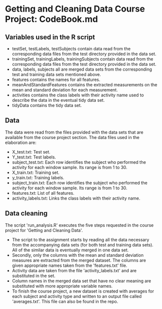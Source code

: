 # Getting and Cleaning Data Course Project: CodeBook.md

## Variables used in the R script
* testSet, testLabels, testSubjects contain data read from the corresponding data files from the test directory provided in the data set.
* trainingSet, trainingLabels, trainingSubjects contain data read from the corresponding data files from the test directory provided in the data set.
* data, labels, subjects all are merged data sets from the corresponding test and training data sets mentioned above.
* features contains the names for all features.
* meanAndStandardFeatures contains the extracted measurements on the mean and standard deviation for each measurement.
* activities contains the class labels with their activity name used to describe the data in the eventual tidy data set.
* tidyData contains the tidy data set.

## Data 
The data were read from the files provided with the data sets that are available from the course project section. The data files used in the elaboration are:
* X_test.txt: Test set.
* Y_test.txt: Test labels.
* subject_test.txt: Each row identifies the subject who performed the activity for each window sample. Its range is from 1 to 30. 
* X_train.txt: Training set.
* y_train.txt: Training labels.
* subject_train.txt: Each row identifies the subject who performed the activity for each window sample. Its range is from 1 to 30. 
* features.txt: List of all features.
* activity_labels.txt: Links the class labels with their activity name.

## Data cleaning
The script 'run_analysis.R' executes the five steps requested in the course project for 'Getting and Cleaning Data'.

* The script to the assignment starts by reading all the data necessary from the accompanying data sets (for both test and training data sets). All of the similar data is eventually merged in one data set.
* Secondly, only the columns with the mean and standard deviation measures are extracted from the merged dataset. The columns are given appropriate names taken from the 'features.txt' file.
* Activity data are taken from the file 'activity_labels.txt' and are substituted in the set.
* Column names in the merged data set that have no clear meaning are substituted with more appropriate variable names.
* To finish the course project, a new dataset is created with averages for each subject and activity type and written to an output file called 'averages.txt'. This file can also be found in the repo.